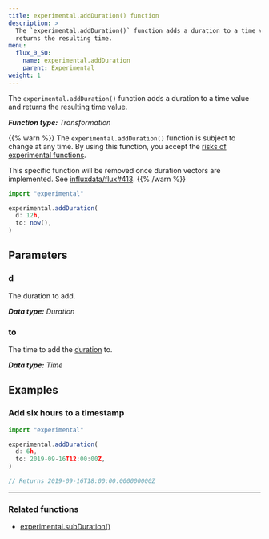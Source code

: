 ```yaml
---
title: experimental.addDuration() function
description: >
  The `experimental.addDuration()` function adds a duration to a time value and
  returns the resulting time.
menu:
  flux_0_50:
    name: experimental.addDuration
    parent: Experimental
weight: 1
---
```


The `experimental.addDuration()` function adds a duration to a time value and
returns the resulting time value.

_**Function type:** Transformation_

{{% warn %}}
The `experimental.addDuration()` function is subject to change at any time.
By using this function, you accept the [risks of experimental functions](/flux/v0.50/stdlib/experimental/#use-experimental-functions-at-your-own-risk).

This specific function will be removed once duration vectors are implemented.
See [influxdata/flux#413](https://github.com/influxdata/flux/issues/413).
{{% /warn %}}

```js
import "experimental"

experimental.addDuration(
  d: 12h,
  to: now(),
)
```

## Parameters

### d
The duration to add.

_**Data type:** Duration_

### to
The time to add the [duration](#d) to.

_**Data type:** Time_

## Examples

### Add six hours to a timestamp
```js
import "experimental"

experimental.addDuration(
  d: 6h,
  to: 2019-09-16T12:00:00Z,
)

// Returns 2019-09-16T18:00:00.000000000Z
```

---

### Related functions
- [experimental.subDuration()](/flux/v0.50/stdlib/experimental/subduration/)
